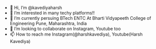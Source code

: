 - 👋 Hi, I’m @kavediyaharsh
- 👀 I’m interested in many techy platforms!!
- 🌱 I’m currently persuing BTech ENTC At Bharti Vidyapeeth College of Engineering Pune, Maharashtra, India
- 💞️ I’m looking to collaborate on Instagram, Youtube too
- 📫 How to reach me Instagram(@harshkavediya), Youtube(Harsh Kavediya)

<!---
kavediyaharsh/kavediyaharsh is a ✨ special ✨ repository because its `README.md` (this file) appears on your GitHub profile.
You can click the Preview link to take a look at your changes.
--->
